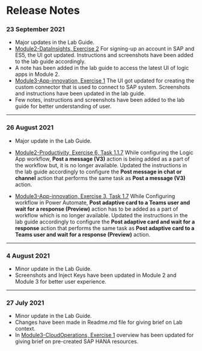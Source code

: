 # Release Notes

### 23 September 2021
  - Major updates in the Lab Guide.
  - [Module2-DataInsights, Exercise 2](https://github.com/CloudLabsAI-Azure/AVW-SAP-on-Azure/blob/main/Module2-DataInsights/2.md) For signing-up an account in SAP and ES5, the UI got updated. Instructions and screenshots have been added to the lab guide accordingly.
  - A note has been added in the lab guide to access the latest UI of logic apps in Module 2.
  - [Module3-App-innovation, Exercise 1](https://github.com/CloudLabsAI-Azure/AVW-SAP-on-Azure/blob/main/Module3-App-innovation/1.md) The UI got updated for creating the custom connector that is used to connect to SAP system. Screenshots and instructions have been updated in the lab guide.
  - Few notes, instructions and screenshots have been added to the lab guide for better understanding of user.  

--------------

### 26 August 2021
  - Major update in the Lab Guide.
  - [Module2-Productivity, Exercise 6, Task 1.1.7](https://github.com/CloudLabsAI-Azure/AVW-SAP-on-Azure/blob/main/Module2-Productivity/1.md) While configuring the Logic App workflow, **Post a message (V3)** action is being added as a part of the workflow but, it is no longer available. Updated the instructions in the lab guide accordingly to configure the **Post message in chat or channel** action that performs the same task as **Post a message (V3)** action.
  
  - [Module3-App-innovation, Exercise 3, Task 1.7](https://github.com/CloudLabsAI-Azure/AVW-SAP-on-Azure/blob/main/Module3-App-innovation/3.md) While Configuring workflow in Power Automate, **Post adaptive card to a Teams user and wait for a response (Preview)** action has to be added as a part of workflow which is no longer available. Updated the instructions in the lab guide accordingly to configure the **Post adaptive card and wait for a response** action that performs the same task as **Post adaptive card to a Teams user and wait for a response (Preview)** action.

-----------------

### 4 August 2021
  - Minor update in the Lab Guide.
  - Screenshots and Inject Keys have been updated in Module 2 and Module 3 for better user experience.

------------------

### 27 July 2021
  - Minor update in the Lab Guide.
  - Changes have been made in Readme.md file for giving brief on Lab context.
  - In [Module3-CloudOperations, Exercise 1](https://github.com/CloudLabsAI-Azure/AIW-SAP-on-Azure/blob/main/Module3-CloudOperations/1.md) overview has been updated for giving brief on pre-created SAP HANA resources.
